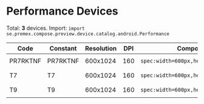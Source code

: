 # Performance Devices

Total: **3** devices. Import: `import se.premex.compose.preview.device.catalog.android.Performance`

| Code | Constant | Resolution | DPI | Compose Spec | Preview Usage |
|------|----------|------------|-----|-------------|---------------|
| PR7RKTNF | PR7RKTNF | 600x1024 | 160 | `spec:width=600px,height=1024px,dpi=160` | `@Preview(device = Performance.PR7RKTNF)` |
| T7 | T7 | 600x1024 | 160 | `spec:width=600px,height=1024px,dpi=160` | `@Preview(device = Performance.T7)` |
| T9 | T9 | 600x1024 | 160 | `spec:width=600px,height=1024px,dpi=160` | `@Preview(device = Performance.T9)` |

<!-- Generated automatically. Do not edit manually. -->
